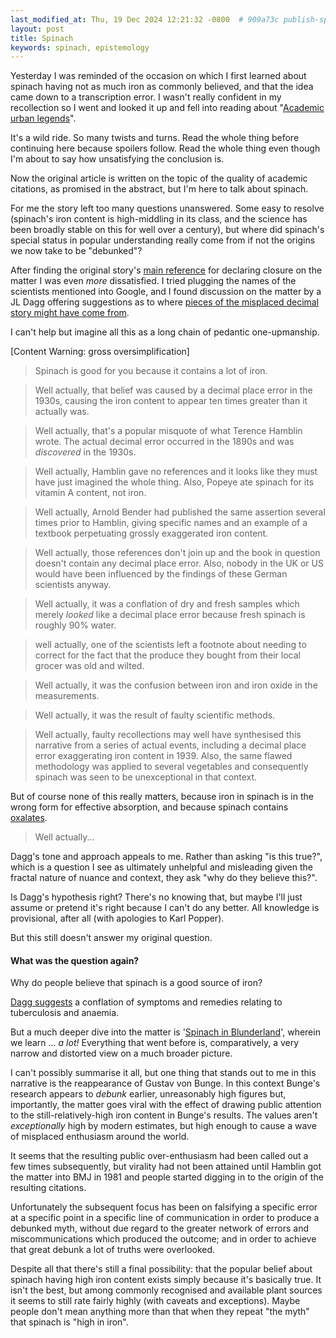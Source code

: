 ```yaml
---
last_modified_at: Thu, 19 Dec 2024 12:21:32 -0800  # 909a73c publish-spinach
layout: post
title: Spinach
keywords: spinach, epistemology
---
```

Yesterday I was reminded of the occasion on which I first learned about
spinach having not as much iron as commonly believed, and that the idea
came down to a transcription error.  I wasn't really confident in my
recollection so I went and looked it up and fell into reading about
"[Academic urban legends][]".

It's a wild ride.  So many twists and turns.  Read the whole thing
before continuing here because spoilers follow.  Read the whole thing
even though I'm about to say how unsatisfying the conclusion is.

Now the original article is written on the topic of the quality of
academic citations, as promised in the abstract, but I'm here to talk
about spinach.

For me the story left too many questions unanswered.  Some easy to
resolve (spinach's iron content is high-middling in its class, and the
science has been broadly stable on this for well over a century), but
where did spinach's special status in popular understanding really come
from if not the origins we now take to be "debunked"?

After finding the original story's [main reference][Sutton, 2010b] for
declaring closure on the matter I was even _more_ dissatisfied.  I tried
plugging the names of the scientists mentioned into Google, and I found
discussion on the matter by a JL Dagg offering suggestions as to where
[pieces of the misplaced decimal story might have come from][Dagg,
2015].

I can't help but imagine all this as a long chain of pedantic
one-upmanship.

[Content Warning: gross oversimplification]

> Spinach is good for you because it contains a lot of iron.

> Well actually, that belief was caused by a decimal place error in the
> 1930s, causing the iron content to appear ten times greater than it
> actually was.

> Well actually, that's a popular misquote of what Terence Hamblin
> wrote.  The actual decimal error occurred in the 1890s and was
> _discovered_ in the 1930s.

> Well actually, Hamblin gave no references and it looks like they must
> have just imagined the whole thing.  Also, Popeye ate spinach for its
> vitamin A content, not iron.

> Well actually, Arnold Bender had published the same assertion several
> times prior to Hamblin, giving specific names and an example of a
> textbook perpetuating grossly exaggerated iron content.

> Well actually, those references don't join up and the book in question
> doesn't contain any decimal place error.  Also, nobody in the UK or US
> would have been influenced by the findings of these German scientists
> anyway.

> Well actually, it was a conflation of dry and fresh samples which
> merely _looked_ like a decimal place error because fresh spinach is
> roughly 90% water.

> well actually, one of the scientists left a footnote about needing to
> correct for the fact that the produce they bought from their local
> grocer was old and wilted.

> Well actually, it was the confusion between iron and iron oxide in the
> measurements.

> Well actually, it was the result of faulty scientific methods.

> Well actually, faulty recollections may well have synthesised this
> narrative from a series of actual events, including a decimal place
> error exaggerating iron content in 1939.  Also, the same flawed
> methodology was applied to several vegetables and consequently spinach
> was seen to be unexceptional in that context.

But of course none of this really matters, because iron in spinach is in
the wrong form for effective absorption, and because spinach contains
[oxalates][].

> Well actually...

Dagg's tone and approach appeals to me.  Rather than asking "is this
true?", which is a question I see as ultimately unhelpful and misleading
given the fractal nature of nuance and context, they ask "why do they
believe this?".

Is Dagg's hypothesis right?  There's no knowing that, but maybe I'll
just assume or pretend it's right because I can't do any better.  All
knowledge is provisional, after all (with apologies to Karl Popper).

But this still doesn't answer my original question.

#### What was the question again?

Why do people believe that spinach is a good source of iron?

[Dagg suggests][Dagg, 2017] a conflation of symptoms and remedies
relating to tuberculosis and anaemia.

But a much deeper dive into the matter is '[Spinach in Blunderland][]',
wherein we learn ... _a lot!_  Everything that went before is,
comparatively, a very narrow and distorted view on a much broader
picture.

I can't possibly summarise it all, but one thing that stands out to me
in this narrative is the reappearance of Gustav von Bunge.  In this
context Bunge's research appears to _debunk_ earlier, unreasonably high
figures but, importantly, the matter goes viral with the effect of
drawing public attention to the still-relatively-high iron content in
Bunge's results.  The values aren't _exceptionally_ high by modern
estimates, but high enough to cause a wave of misplaced enthusiasm
around the world.

It seems that the resulting public over-enthusiasm had been called out a
few times subsequently, but virality had not been attained until Hamblin
got the matter into BMJ in 1981 and people started digging in to the
origin of the resulting citations.

Unfortunately the subsequent focus has been on falsifying a specific error
at a specific point in a specific line of communication in order
to produce a debunked myth, without due regard to the greater network
of errors and miscommunications which produced the outcome; and in
order to achieve that great debunk a lot of truths were overlooked.

Despite all that there's still a final possibility: that the popular
belief about spinach having high iron content exists simply because it's
basically true.  It isn't the best, but among commonly recognised and
available plant sources it seems to still rate fairly highly (with
caveats and exceptions).  Maybe people don't mean anything more than
that when they repeat "the myth" that spinach is "high in iron".


[Louis Edward Saalmüller]: <>
[Thomas Richardson]: <>
[Jacob Moleschott]: <>
[Jean Baptiste Boussingault]: <>
[Gustav von Bunge]: <>
[Emil von Wolff]: <>
[E. Haensel]: <>
[C. den Hartog]: <>
[Werner Schuphan]: <>
[H.C. Sherman]: <>
[Arnold Bender]: <>
[Terence Hamblin]: <>

[Academic urban legends]: <https://pmc.ncbi.nlm.nih.gov/articles/PMC4232290/> "Academic urban legends"
[Academic urban legends alternate]: <https://journals.sagepub.com/doi/10.1177/0306312714535679> "Academic urban legends"
[Sutton, 2010b]: <https://dysology.blogspot.com/2017/12/the-spinach-popeye-iron-decimal-error.html> "The Spinach, Popeye, Iron, Decimal Error Myth is Finally Busted"
[Sutton, 2010b alternate]: <https://archive.is/TzLh5> "The Spinach, Popeye, Iron, Decimal Error Myth is Finally Busted"
[Dagg, 2015]: <https://historiesofecology.blogspot.com/2015/10/the-real-decimal-point-error-that.html> "The real decimal error that transmogrified into the spinach-iron-decimal-error myth"
[Dagg, 2017]: <https://historiesofecology.blogspot.com/2017/10/the-deep-roots-of-urban-legends-about.html> "The deep roots of urban legends about the health benefits of spinach"

[Spinach in Blunderland]: <https://www.researchgate.net/publication/331556841_Spinach_in_Blunderland_How_the_myth_that_spinach_is_rich_in_iron_became_an_urban_academic_legend> "Spinach in Blunderland"
[Hamblin, 2010]: <https://mutated-unmuated.blogspot.com/2010/12/spinach-i-was-right-for-wrong-reason.html>
[Sutter, 2011]: <https://web.archive.org/web/20180119102354/https://www.bestthinking.com/articles/science/chemistry/biochemistry/spin-ge-usa-beware-of-the-bull-the-united-states-department-of-agriculture-is-spreading-bull-about-spinach-iron-and-vitamin-c-on-the-internet>

[oxalates]: <https://en.wikipedia.org/wiki/Oxalate>
